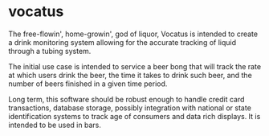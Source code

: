 # vocatus
The free-flowin', home-growin', god of liquor, Vocatus is intended to create a drink monitoring system allowing for the accurate tracking of liquid through a tubing system.

The initial use case is intended to service a beer bong that will track the rate at which users drink the beer, the time it takes to drink such beer, and the number of beers finished in a given time period.

Long term, this software should be robust enough to handle credit card transactions, database storage, possibly integration with national or state identification systems to track age of consumers and data rich displays. It is intended to be used in bars.

